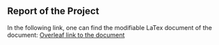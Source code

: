 ## Report of the Project

In the following link, one can find the modifiable LaTex document of the document: 
[Overleaf link to the document](https://www.overleaf.com/project/5c84f7736dae68734b2f9517)
